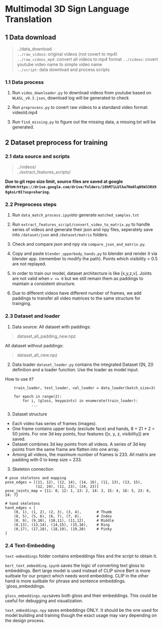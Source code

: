 # **Multimodal 3D Sign Language Translation**

## 1 Data download

> ../data_download  
> `../raw_videos`: original videos (not covert to mp4)  
> `../raw_videos_mp4`: convert all videos to mp4 format
> `../videos`: covert youtube video name to simple video name  
> `../script`: data download and process scripts

### 1.1 Data process

1. Run `video_downloader.py` to download videos from youtube based on `WLASL_v0.3.json`, download log will be generated to check

2. Run `preprocess.py` to covert raw videos to a standand video format: videoId.mp4

3. Run `find_missing.py` to figure out the missing data, a missing.txt will be generated.

## 2 Dataset preprocess for training

### 2.1 data source and scripts

> ../videos/  
> ../extract_features_scripts/

**Due to git repo size limit, source files are saved at google drive:`https://drive.google.com/drive/folders/18hM71LUlha7Km0lqN5W33RX98gAsLr0I?usp=sharing`.**

### 2.2 Preprocess steps

1. Run `data_match_process.ipynb`to generate `matched_samples.txt`

2. Run `extract_features_script/convert_video_to_matrix.py` to handle series of videos and generate their json and npy files, seperately save into `/dataset/json` and `/dataset/matrix` folders.

3. Check and compare json and npy via `compare_json_and_matrix.py`.

4. Copy and paste `blender_upperbody_hands.py` to blender and render it via blender app. (remember to modify the path). Points which visibility < 0.5 are not replayed.

5. In order to train our model, dataset architecture is like [x,y,z,v]. Joints are not valid when `v <= 0` but we still remain them as paddings to maintain a consistent structure.

6. Due to different videos have different number of frames, we add paddings to transfer all video matrices to the same structure for trainging.

### 2.3 Dataset and loader
1. Data source:
All dataset with paddings:
> dataset_all_padding_new.npz

All dataset without paddings:  
> dataset_all_new.npz

2. Data loader
`dataset_loader.py` contains the integrated Dataset ([N, 2]) definition and a loader function. Use the loader as model input.

How to use it?

```
    train_loader, test_loader, val_loader = data_loader(batch_size=3)

    for epoch in range(2):
        for i, (gloss, keypoints) in enumerate(train_loader):
            ...
```

3. Dataset structure

- Each video has series of frames (images).
- One frame contains upper body (exclude face) and hands, 8 + 21 \* 2 = 50 joints. For one 3d key points, four features ([x, y, z, visibility]) are saved.
- Dataset combines 3d key points from all videos. A series of 3d key points from the same frame are flatten into one array.
- Among all videos, the maximum number of frames is 233. All matrix are padding with 0 to keep size = 233.

3. Skeleton connection
```
# pose skeletons and mapping
pose_edges = [(11, 12), (12, 14), (14, 16), (11, 13), (13, 15),
              (12, 24), (11, 23), (24, 23)]
pose_joints_map = {11: 0, 12: 1, 13: 2, 14: 3, 15: 4, 16: 5, 23: 6, 24: 7}

# hand skeletons
hand_edges = [
    (0, 1), (1, 2), (2, 3), (3, 4),       # Thumb
    (0, 5), (5, 6), (6, 7), (7, 8),       # Index
    (0, 9), (9,10), (10,11), (11,12),     # Middle
    (0,13), (13,14), (14,15), (15,16),    # Ring
    (0,17), (17,18), (18,19), (19,20)     # Pinky
]
```

### 2.4 Text-Embedding

`text-embeddings` folder contains embeddings files and the script to obtain it.

`bert_text_embedding.ipynb` saves the logic of converting text gloss to embeddings. Bert
large model is used instead of CLIP since Bert is more suitbale for our project which needs word embedding. CLIP in the other hand is more suitbale for phrase and sentence embeddings.
`gloss_embeddings.

`gloss_embeddings.npz`saves both gloss and their embeddings. This could be useful for debugging and visualization.

`text_embeddings.npy` saves embeddings ONLY. It should be the one used for model building and training though the exact usage may vary depending on the design process.
